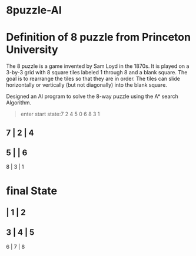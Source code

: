# 8puzzle-AI

# Definition of 8 puzzle from Princeton University
The 8 puzzle is a game invented by Sam Loyd in the 1870s. It is played on a 3-by-3 grid with 8 square tiles labeled 1 through 8 and a blank square. The goal is to rearrange the tiles so that they are in order. The tiles can slide horizontally or vertically (but not diagonally) into the blank square. 

Designed an AI program to solve the 8-way puzzle using the A* search Algorithm.   

> enter start state:7 2 4 5 0 6 8 3 1 

7 | 2 | 4
----------
5 |   | 6
----------
8 | 3 | 1

# final State
  | 1 | 2
----------
3 | 4 | 5
----------
6 | 7 | 8
